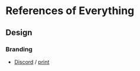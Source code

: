 # References of Everything

## Design

### Branding

- [Discord](https://discordapp.com/branding) / [print](discordapp.com-branding.png)

